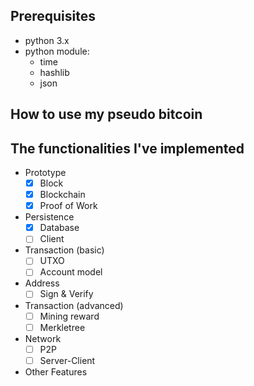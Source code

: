 ## Prerequisites
- python 3.x
- python module:
    - time
    - hashlib
    - json
    

## How to use my pseudo bitcoin

## The functionalities I've implemented

- Prototype
    - [x] Block 
    - [x] Blockchain
    - [x] Proof of Work
- Persistence
    - [x] Database
    - [ ] Client
- Transaction (basic)
    - [ ] UTXO
    - [ ] Account model
- Address
    - [ ] Sign & Verify
- Transaction (advanced)
    - [ ] Mining reward
    - [ ] Merkletree
- Network
    - [ ] P2P
    - [ ] Server-Client
- Other Features
